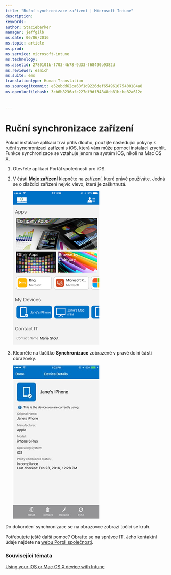 ```yaml
---
title: "Ruční synchronizace zařízení | Microsoft Intune"
description: 
keywords: 
author: Staciebarker
manager: jeffgilb
ms.date: 06/06/2016
ms.topic: article
ms.prod: 
ms.service: microsoft-intune
ms.technology: 
ms.assetid: 2780101b-f703-4b78-9d33-f68490b9382d
ms.reviewer: esmich
ms.suite: ems
translationtype: Human Translation
ms.sourcegitcommit: e52ebdd62ca68f1d9226def654961075400184a8
ms.openlocfilehash: 3cb6b8236afc227df9df34848cb81bcbe82a612e


---
```



# Ruční synchronizace zařízení

Pokud instalace aplikací trvá příliš dlouho, použijte následující pokyny k ruční synchronizaci zařízení s iOS, která vám může pomoci instalaci zrychlit. Funkce synchronizace se vztahuje jenom na systém iOS, nikoli na Mac OS X.

1. Otevřete aplikaci Portál společnosti pro iOS.

2. V části **Moje zařízení** klepněte na zařízení, které právě používáte. Jedná se o dlaždici zařízení nejvíc vlevo, která je zaškrtnutá.

    ![ios-sync-1-comp-portal-apps](./media/ios-sync-1-comp-portal-apps.png)

3.  Klepněte na tlačítko **Synchronizace** zobrazené v pravé dolní části obrazovky.

    ![ios-sync-2-sync-button](./media/ios-sync-2-sync-button.png)

Do dokončení synchronizace se na obrazovce zobrazí točící se kruh.

Potřebujete ještě další pomoc? Obraťte se na správce IT. Jeho kontaktní údaje najdete na [webu Portál společnosti](http://portal.manage.microsoft.com).

### Související témata
[Using your iOS or Mac OS X device with Intune](using-your-ios-or-mac-os-x-device-with-intune.md)


<!--HONumber=Jun16_HO4-->


